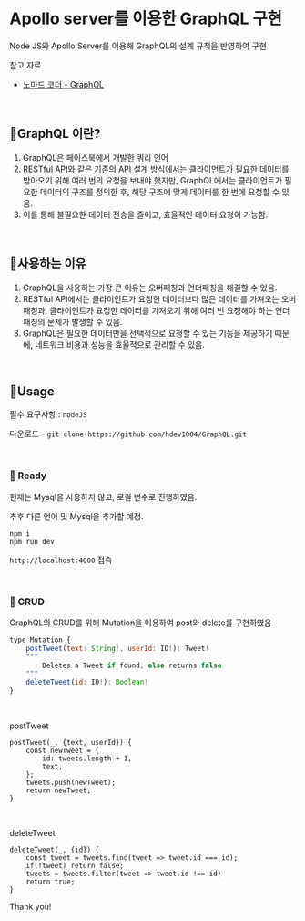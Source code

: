 # Apollo server를 이용한 GraphQL 구현

Node JS와 Apollo Server를 이용해 GraphQL의 설계 규칙을 반영하여 구현

참고 자료

- [노마드 코더 - GraphQL](https://nomadcoders.co/graphql-for-beginners/lobby?gad=1&gclid=Cj0KCQjw0tKiBhC6ARIsAAOXutlzEYvK3TlXjFMtREUjTyLZly1_VgZ4kRKV3Bnp777sjaOikuEk3Y8aAjk8EALw_wcB)

<br>

## 📕GraphQL 이란?

1. GraphQL은 페이스북에서 개발한 쿼리 언어 
2. RESTful API와 같은 기존의 API 설계 방식에서는 클라이언트가 필요한 데이터를 받아오기 위해 여러 번의 요청을 보내야 했지만, GraphQL에서는 클라이언트가 필요한 데이터의 구조를 정의한 후, 해당 구조에 맞게 데이터를 한 번에 요청할 수 있음. 
3. 이를 통해 불필요한 데이터 전송을 줄이고, 효율적인 데이터 요청이 가능함.

<br>

## 📕사용하는 이유
1. GraphQL을 사용하는 가장 큰 이유는 오버패칭과 언더패칭을 해결할 수 있음. 
2. RESTful API에서는 클라이언트가 요청한 데이터보다 많은 데이터를 가져오는 오버패칭과, 클라이언트가 요청한 데이터를 가져오기 위해 여러 번 요청해야 하는 언더패칭의 문제가 발생할 수 있음. 
3. GraphQL은 필요한 데이터만을 선택적으로 요청할 수 있는 기능을 제공하기 때문에, 네트워크 비용과 성능을 효율적으로 관리할 수 있음.


<br>

## 📕Usage

필수 요구사항 : `nodeJS`

다운로드 - `git clone https://github.com/hdev1004/GraphQL.git`

<br>

### 📖 Ready

현재는 Mysql을 사용하지 않고, 로컬 변수로 진행하였음.

추후 다른 언어 및 Mysql을 추가할 예정.

```
npm i
npm run dev
```

`http://localhost:4000` 접속 

<br>

### 📖 CRUD

GraphQL의 CRUD를 위해 Mutation을 이용하여 post와 delete를 구현하였음

```javascript
type Mutation {
    postTweet(text: String!, userId: ID!): Tweet!
    """
        Deletes a Tweet if found, else returns false
    """
    deleteTweet(id: ID!): Boolean!
}
```

<br>

postTweet

```
postTweet(_, {text, userId}) {
    const newTweet = {
        id: tweets.length + 1,
        text,
    };
    tweets.push(newTweet);
    return newTweet;
}
```

<br>

deleteTweet

```
deleteTweet(_, {id}) {
    const tweet = tweets.find(tweet => tweet.id === id);
    if(!tweet) return false;
    tweets = tweets.filter(tweet => tweet.id !== id)
    return true;
}
```

Thank you!
